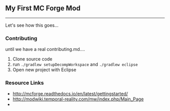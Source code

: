 ## My First MC Forge Mod

------------

Let's see how this goes...

### Contributing

until we have a real contributing.md....

 1. Clone source code
 2. run `./gradlew setupDecompWorkspace` and `./gradlew eclipse`
 3. Open new project with Eclipse

### Resource Links

 - http://mcforge.readthedocs.io/en/latest/gettingstarted/
 - http://modwiki.temporal-reality.com/mw/index.php/Main_Page
 - 
